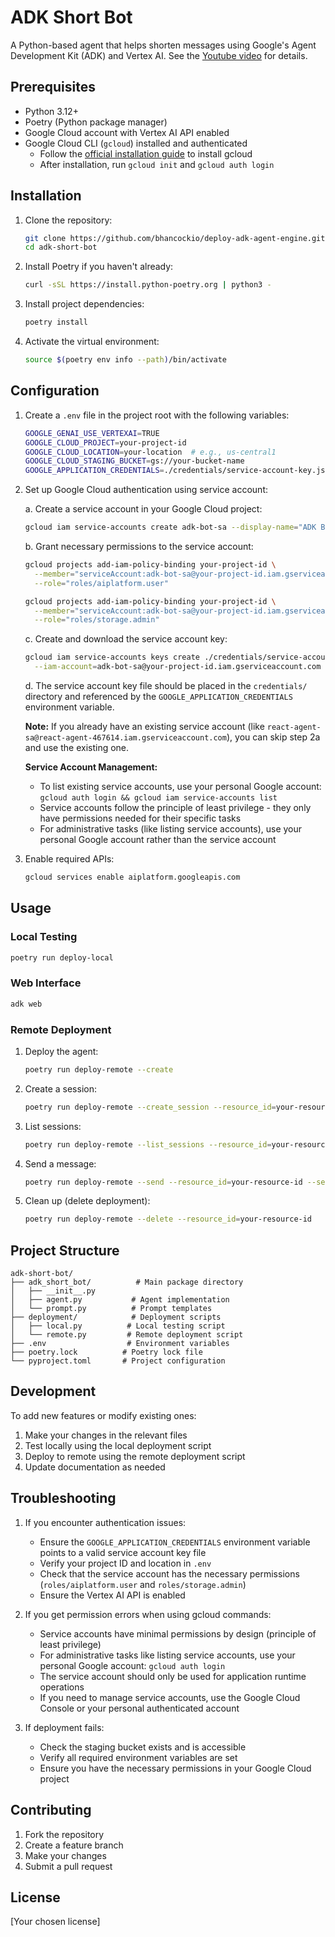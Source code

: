 # ADK Short Bot

A Python-based agent that helps shorten messages using Google's Agent Development Kit (ADK) and Vertex AI. See the [Youtube video](https://www.youtube.com/watch?v=bPtKnDIVEsg) for details.

## Prerequisites

- Python 3.12+
- Poetry (Python package manager)
- Google Cloud account with Vertex AI API enabled
- Google Cloud CLI (`gcloud`) installed and authenticated
  - Follow the [official installation guide](https://cloud.google.com/sdk/docs/install) to install gcloud
  - After installation, run `gcloud init` and `gcloud auth login`

## Installation

1. Clone the repository:

   ```bash
   git clone https://github.com/bhancockio/deploy-adk-agent-engine.git
   cd adk-short-bot
   ```

2. Install Poetry if you haven't already:

   ```bash
   curl -sSL https://install.python-poetry.org | python3 -
   ```

3. Install project dependencies:

   ```bash
   poetry install
   ```

4. Activate the virtual environment:

   ```bash
   source $(poetry env info --path)/bin/activate
   ```

## Configuration

1. Create a `.env` file in the project root with the following variables:

   ```bash
   GOOGLE_GENAI_USE_VERTEXAI=TRUE
   GOOGLE_CLOUD_PROJECT=your-project-id
   GOOGLE_CLOUD_LOCATION=your-location  # e.g., us-central1
   GOOGLE_CLOUD_STAGING_BUCKET=gs://your-bucket-name
   GOOGLE_APPLICATION_CREDENTIALS=./credentials/service-account-key.json
   ```

2. Set up Google Cloud authentication using service account:

   a. Create a service account in your Google Cloud project:

   ```bash
   gcloud iam service-accounts create adk-bot-sa --display-name="ADK Bot Service Account"
   ```

   b. Grant necessary permissions to the service account:

   ```bash
   gcloud projects add-iam-policy-binding your-project-id \
     --member="serviceAccount:adk-bot-sa@your-project-id.iam.gserviceaccount.com" \
     --role="roles/aiplatform.user"
   
   gcloud projects add-iam-policy-binding your-project-id \
     --member="serviceAccount:adk-bot-sa@your-project-id.iam.gserviceaccount.com" \
     --role="roles/storage.admin"
   ```

   c. Create and download the service account key:

   ```bash
   gcloud iam service-accounts keys create ./credentials/service-account-key.json \
     --iam-account=adk-bot-sa@your-project-id.iam.gserviceaccount.com
   ```

   d. The service account key file should be placed in the `credentials/` directory and referenced by the `GOOGLE_APPLICATION_CREDENTIALS` environment variable.

   **Note:** If you already have an existing service account (like `react-agent-sa@react-agent-467614.iam.gserviceaccount.com`), you can skip step 2a and use the existing one.

   **Service Account Management:**
   - To list existing service accounts, use your personal Google account: `gcloud auth login && gcloud iam service-accounts list`
   - Service accounts follow the principle of least privilege - they only have permissions needed for their specific tasks
   - For administrative tasks (like listing service accounts), use your personal Google account rather than the service account

3. Enable required APIs:

   ```bash
   gcloud services enable aiplatform.googleapis.com
   ```

## Usage

### Local Testing

```bash
poetry run deploy-local
```

### Web Interface

```bash
adk web
```

### Remote Deployment

1. Deploy the agent:

   ```bash
   poetry run deploy-remote --create
   ```

2. Create a session:

   ```bash
   poetry run deploy-remote --create_session --resource_id=your-resource-id
   ```

3. List sessions:

   ```bash
   poetry run deploy-remote --list_sessions --resource_id=your-resource-id
   ```

4. Send a message:

   ```bash
   poetry run deploy-remote --send --resource_id=your-resource-id --session_id=your-session-id --message="Hello, how are you doing today? So far, I've made breakfast today, walkted dogs, and went to work."
   ```

5. Clean up (delete deployment):

   ```bash
   poetry run deploy-remote --delete --resource_id=your-resource-id
   ```

## Project Structure

```text
adk-short-bot/
├── adk_short_bot/          # Main package directory
│   ├── __init__.py
│   ├── agent.py           # Agent implementation
│   └── prompt.py          # Prompt templates
├── deployment/            # Deployment scripts
│   ├── local.py          # Local testing script
│   └── remote.py         # Remote deployment script
├── .env                  # Environment variables
├── poetry.lock          # Poetry lock file
└── pyproject.toml       # Project configuration
```

## Development

To add new features or modify existing ones:

1. Make your changes in the relevant files
2. Test locally using the local deployment script
3. Deploy to remote using the remote deployment script
4. Update documentation as needed

## Troubleshooting

1. If you encounter authentication issues:
   - Ensure the `GOOGLE_APPLICATION_CREDENTIALS` environment variable points to a valid service account key file
   - Verify your project ID and location in `.env`
   - Check that the service account has the necessary permissions (`roles/aiplatform.user` and `roles/storage.admin`)
   - Ensure the Vertex AI API is enabled

2. If you get permission errors when using gcloud commands:
   - Service accounts have minimal permissions by design (principle of least privilege)
   - For administrative tasks like listing service accounts, use your personal Google account: `gcloud auth login`
   - The service account should only be used for application runtime operations
   - If you need to manage service accounts, use the Google Cloud Console or your personal authenticated account

3. If deployment fails:
   - Check the staging bucket exists and is accessible
   - Verify all required environment variables are set
   - Ensure you have the necessary permissions in your Google Cloud project

## Contributing

1. Fork the repository
2. Create a feature branch
3. Make your changes
4. Submit a pull request

## License

[Your chosen license]
